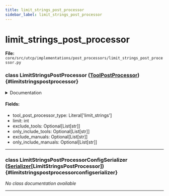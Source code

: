 ```yaml
---
title: limit_strings_post_processor
sidebar_label: limit_strings_post_processor
---
```


# limit_strings_post_processor

**File:** `core/src/utcp/implementations/post_processors/limit_strings_post_processor.py`

### class LimitStringsPostProcessor ([ToolPostProcessor](./../../interfaces/tool_post_processor.md#toolpostprocessor)) {#limitstringspostprocessor}

<details>
<summary>Documentation</summary>

Post-processor that limits the length of string values in tool results.

Truncates string values to a specified maximum length to prevent
excessively large responses. Processes nested dictionaries and lists
recursively. Can be configured to apply limiting only to specific
tools or manuals.


**Attributes**

- **`tool_post_processor_type`**: Always "limit_strings" for this processor.
- **`limit`**: Maximum length for string values (default: 10000 characters).
- **`exclude_tools`**: List of tool names to skip processing for.
- **`only_include_tools`**: List of tool names to process (all others skipped).
- **`exclude_manuals`**: List of manual names to skip processing for.
- **`only_include_manuals`**: List of manual names to process (all others skipped).
</details>

#### Fields:

- tool_post_processor_type: Literal['limit_strings']
- limit: int
- exclude_tools: Optional[List[str]]
- only_include_tools: Optional[List[str]]
- exclude_manuals: Optional[List[str]]
- only_include_manuals: Optional[List[str]]

---

### class LimitStringsPostProcessorConfigSerializer ([Serializer](./../../interfaces/serializer.md#serializer)[LimitStringsPostProcessor]) {#limitstringspostprocessorconfigserializer}

*No class documentation available*

---
